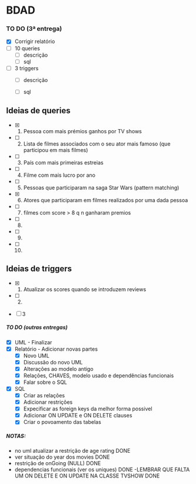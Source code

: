 # BDAD

### TO DO (3ª entrega)
- [X] Corrigir relatório
- [ ] 10 queries
    - [ ] descrição
    - [ ] sql
- [ ] 3 triggers
    - [ ] descrição
    - [ ] sql


## Ideias de queries 
- [X] 1. Pessoa com mais prémios ganhos por TV shows 
- [ ] 2. Lista de filmes associados com o seu ator mais famoso (que participou em mais filmes)
- [ ] 3. País com mais primeiras estreias
- [ ] 4. Filme com mais lucro por ano
- [ ] 5. Pessoas que participaram na saga Star Wars (pattern matching)
- [X] 6. Atores que participaram em filmes realizados por uma dada pessoa 
- [ ] 7. filmes com score > 8 q n ganharam premios
- [ ] 8.
- [ ] 9.
- [ ] 10.


## Ideias de triggers 
- [X] 1. Atualizar os scores quando se introduzem reviews
- [ ] 2.
- [ ] 3


##### TO DO (outras entregas)
- [X] UML - Finalizar
- [X] Relatório - Adicionar novas partes
    - [X] Novo UML
    - [X] Discussão do novo UML
    - [X] Alterações ao modelo antigo
    - [X] Relações, CHAVES, modelo usado e dependências funcionais
    - [X] Falar sobre o SQL
- [X] SQL
    - [X] Criar as relações
    - [X] Adicionar restrições
    - [X] Expecificar as foreign keys da melhor forma possivel
    - [X] Adicionar ON UPDATE e ON DELETE clauses
    - [X] Criar o povoamento das tabelas

##### NOTAS:
- no uml atualizar a restrição de age rating DONE
- ver situação do year dos movies DONE
- restrição de onGoing (NULL) DONE
- dependencias funcionais (ver os uniques) DONE
-LEMBRAR QUE FALTA UM ON DELETE E ON UPDATE NA CLASSE TVSHOW DONE


